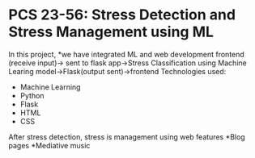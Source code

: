 # PCS 23-56: Stress Detection and Stress Management using ML
In this project, 
*we have integrated ML and web development
frontend (receive input)-> sent to flask app->Stress Classification using Machine Learing model->Flask(output sent)->frontend
Technologies used:
* Machine Learning 
* Python
* Flask
* HTML
* CSS

After stress detection, stress is management using web features
*Blog pages
*Mediative music



